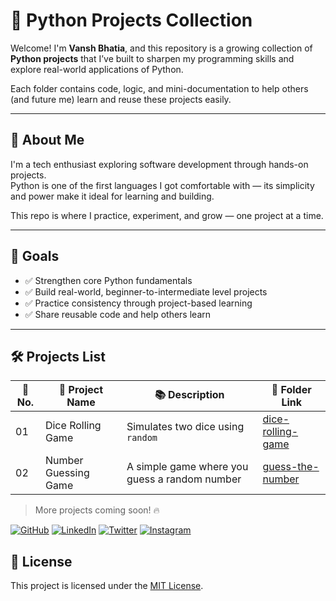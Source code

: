 # 🐍 Python Projects Collection

Welcome! I'm **Vansh Bhatia**, and this repository is a growing collection of **Python projects** that I’ve built to sharpen my programming skills and explore real-world applications of Python.

Each folder contains code, logic, and mini-documentation to help others (and future me) learn and reuse these projects easily.

---

## 👤 About Me

I'm a tech enthusiast exploring software development through hands-on projects.  
Python is one of the first languages I got comfortable with — its simplicity and power make it ideal for learning and building.

This repo is where I practice, experiment, and grow — one project at a time.

---

## 🎯 Goals

- ✅ Strengthen core Python fundamentals  
- ✅ Build real-world, beginner-to-intermediate level projects  
- ✅ Practice consistency through project-based learning  
- ✅ Share reusable code and help others learn  

---

## 🛠️ Projects List

| 🔢 No. | 📁 Project Name             | 📚 Description                                | 🔗 Folder Link       |
|-------|-----------------------------|-----------------------------------------------|----------------------|
| 01    | Dice Rolling Game           | Simulates two dice using `random`             | [dice-rolling-game](dice-rolling-game) |
| 02    | Number Guessing Game        | A simple game where you guess a random number | [guess-the-number](guess-the-number) |


> More projects coming soon! 🔥



[![GitHub](https://img.shields.io/badge/GitHub-%2312100E.svg?logo=github&logoColor=white)](https://github.com/VanshBhatia2007)
[![LinkedIn](https://img.shields.io/badge/LinkedIn-%230077B5.svg?logo=linkedin&logoColor=white)](https://www.linkedin.com/in/vansh-bhatia-76311422a?utm_source=share&utm_campaign=share_via&utm_content=profile&utm_medium=android_app)
[![Twitter](https://img.shields.io/badge/Twitter-%231DA1F2.svg?logo=twitter&logoColor=white)](https://x.com/vanshb335?t=wYs66CkM2erUVwvaAjvuSw&s=09)
[![Instagram](https://img.shields.io/badge/Instagram-%23E4405F.svg?logo=instagram&logoColor=white)](https://www.instagram.com/vanshbhatia15?igsh=ZGs1c3Bha3UwMTk=)

## 📄 License

This project is licensed under the [MIT License](LICENSE).
